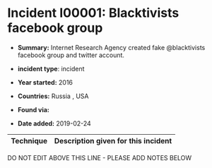 # Incident I00001: Blacktivists facebook group

* **Summary:** Internet Research Agency created fake @blacktivists facebook group and twitter account. 

* **incident type**: incident

* **Year started:** 2016

* **Countries:** Russia , USA

* **Found via:** 

* **Date added:** 2019-02-24
 

| Technique | Description given for this incident |
| --------- | ------------------------- |


DO NOT EDIT ABOVE THIS LINE - PLEASE ADD NOTES BELOW